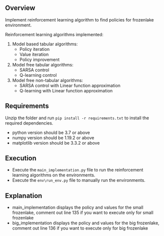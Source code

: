## Overview

Implement reinforcement learning algorithm to find policies for frozenlake environment.

Reinforcement learning algorithms implemented:
1. Model based tabular algorithms:
   * Policy iteration
   * Value iteration
   * Policy improvement
2. Model free tabular algorithms:
   * SARSA control
   * Q-learning control
3. Model free non-tabular algorithms:
   * SARSA control with Linear function approximation
   * Q-learning with Linear function approximation 
   
## Requirements

Unzip the folder and run ```pip install -r requirements.txt``` to install the required dependencies.         
* python version should be 3.7 or above
* numpy version should be 1.19.2 or above
* matplotlib version should be 3.3.2 or above


## Execution
      
   * Execute the ```main_implementation.py``` file to run the reinforcement learning algorithms on the environments.
   * Execute the ```env\run_env.py``` file to manually run the environments.

## Explanation
       
   * main_implementation displays the policy and values for the small frozenlake, comment out line 135 if you want to execute only for small frozenlake
   * big_implementation displays the policy and values for the big frozenlake, comment out line 136 if you want to execute only for big frozenlake
